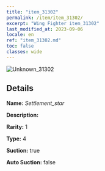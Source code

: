 ```yaml
---
title: "item_31302"
permalink: /item/item_31302/
excerpt: "Wing Fighter item_31302"
last_modified_at: 2023-09-06
locale: en
ref: "item_31302.md"
toc: false
classes: wide
---
```



 ![Unknown_31302](/images/item/Settlement_star_p.png)



## Details

 **Name:** *Settlement_star* 

 **Description:** 

 **Rarity:** 1 

 **Type:** 4 

 **Suction:** true 

 **Auto Suction:** false 


